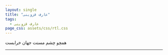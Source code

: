 ```yaml
---
layout: single
title: "عارف قزوینی"
tags:
  - عارف قزوینی
page_css: assets/css/rtl.css
---
```

همچو چشم مستت جهان خرابست

---
